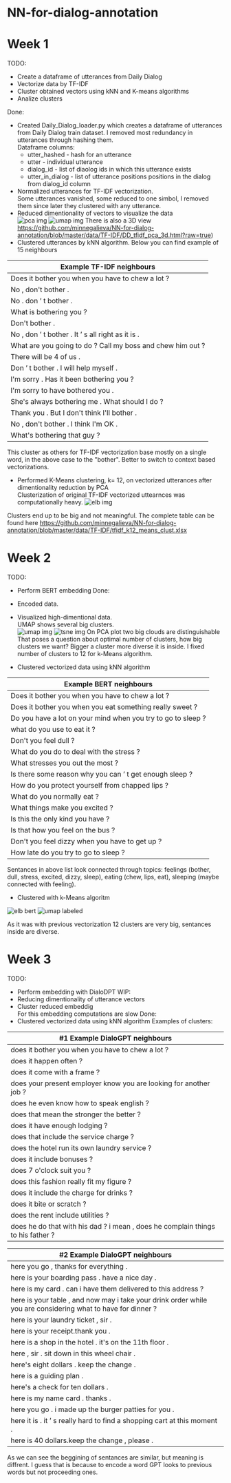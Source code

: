 # NN-for-dialog-annotation

# Week 1

TODO:
 - Create a dataframe of utterances from Daily Dialog
 - Vectorize data by TF-IDF
 - Cluster obtained vectors using kNN and K-means algorithms
 - Analize clusters
 
 Done:
 - Created Daily_Dialog_loader.py which creates a dataframe of utterances from Daily Dialog train dataset.
I removed most redundancy in utterances through hashing them.<br>
Dataframe columns:
    * utter_hashed - hash for an utterance
    * utter - individual utterance
    * dialog_id - list of diaolog ids in which this utterance exists
    * utter_in_dialog - list of utterance positions positions in the dialog from dialog_id column
- Normalized utterances for TF-IDF vectorization.<br>
Some utterances vanished, some reduced to one simbol, I removed them since later they clustered with any utterance. 
-  Reduced dimentionality of vectors to visualize the data <br>
![pca img](https://github.com/minnegalieva/NN-for-dialog-annotation/blob/master/data/TF-IDF/DD_tfidf_pca_2d.png?raw=true)
![umap img](https://github.com/minnegalieva/NN-for-dialog-annotation/blob/master/data/TF-IDF/DD_tfidf_umap.png?raw=true)
There is also a 3D view https://github.com/minnegalieva/NN-for-dialog-annotation/blob/master/data/TF-IDF/DD_tfidf_pca_3d.html?raw=true)
- Clustered utterances by kNN algorithm. Below you can find example of 15 neighbours <br>

|Example TF-IDF neighbours|
|---|
| Does it bother you when you have to chew a lot ? |
| No , don't bother . |
| No . don ’ t bother . |
| What is bothering you ? |
| Don't bother . |
| No , don ’ t bother . It ’ s all right as it is . |
| What are you going to do ? Call my boss and chew him out ? |
| There will be 4 of us . |
| Don ’ t bother . I will help myself . |
| I'm sorry . Has it been bothering you ? |
| I'm sorry to have bothered you . |
| She's always bothering me . What should I do ? |
| Thank you . But I don't think I'll bother . |
| No , don't bother . I think I'm OK . |
|What's bothering that guy ? |

This cluster as others for TF-IDF vectorization base mostly on a single word, in the above case to the "bother". Better to switch to context based vectorizations.
- Performed K-Means clustering, k= 12, on vectorized utterances after dimentionality reduction by PCA <br>
Clusterization of original TF-IDF vectorized uttearnces was computationally heavy.
![elb img](https://github.com/minnegalieva/NN-for-dialog-annotation/blob/master/data/TF-IDF/tfidf_pca_kmeans_elbow.png?raw=true)

Clusters end up to be big and not meaningful. The complete table can be found  here https://github.com/minnegalieva/NN-for-dialog-annotation/blob/master/data/TF-IDF/tfidf_k12_means_clust.xlsx


# Week 2
TODO:
- Perform BERT embedding
Done:
- Encoded data.
- Visualized high-dimentional data. <br>
UMAP shows several big clusters.<br>
![umap img](https://github.com/minnegalieva/NN-for-dialog-annotation/blob/master/data/BERT/bert_nr_umap.png?raw=true)
![tsne img](https://github.com/minnegalieva/NN-for-dialog-annotation/blob/master/data/BERT/bert_nr_tsne.png?raw=true)
On PCA plot two big clouds are distinguishable 
That poses a question about optimal number of clusters, how big clusters we want? Bigger a cluster more diverse it is inside. I fixed number of clusters to 12 for k-Means algorithm.

- Clustered vectorized data using kNN algorithm 

|Example BERT neighbours|
|---|
| Does it bother you when you have to chew a lot ? |
| Does it bother you when you eat something really sweet ? |
| Do you have a lot on your mind when you try to go to sleep ? |
| what do you use to eat it ? |
| Don't you feel dull ? |
| What do you do to deal with the stress ? |
|What stresses you out the most ? |
| Is there some reason why you can ’ t get enough sleep ? |
| How do you protect yourself from chapped lips ? |
| What do you normally eat ? |
| What things make you excited ? |
| Is this the only kind you have ? |
| Is that how you feel on the bus ? |
| Don't you feel dizzy when you have to get up ? |
| How late do you try to go to sleep ? |

Sentances in above list look connected through topics:  feelings (bother, dull, stress, excited, dizzy, sleep), eating (chew, lips, eat), sleeping (maybe connected with feeling).

- Clustered with k-Means algoritm

![elb bert](https://github.com/minnegalieva/NN-for-dialog-annotation/blob/master/data/BERT/bert_pca_kmeans_elbow.png?raw=true)
![umap labeled](https://github.com/minnegalieva/NN-for-dialog-annotation/blob/master/data/BERT/km_clust_on_umap.png)

As it was with previous vectorization 12 clusters are very big, sentances inside are diverse.

# Week 3
TODO:
- Perform embedding with DialoDPT
WIP:
- Reducing dimentionality of utterance vectors
- Cluster reduced embeddig <br>
For this embedding computations are slow
Done:
- Clustered vectorized data using kNN algorithm 
Examples of clusters:

|#1 Example DialoGPT neighbours|
|---|
| does it bother you when you have to chew a lot ? | 
| does it happen often ? |
| does it come with a frame ? |
| does your present employer know you are looking for another job ? |
| does he even know how to speak english ? |
| does that mean the stronger the better ? |
| does it have enough lodging ? |
| does that include the service charge ? |
| does the hotel run its own laundry service ? |
| does it include bonuses ? |
| does 7 o'clock suit you ? |
| does this fashion really fit my figure ? |
| does it include the charge for drinks ? |
| does it bite or scratch ? |
| does the rent include utilities ? |
| does he do that with his dad ? i mean , does he complain things to his father ? |

|#2 Example DialoGPT neighbours|
|---|
| here you go , thanks for everything . |
| here is your boarding pass . have a nice day . |
| here is my card . can i have them delivered to this address ? |
| here is your table , and now may i take your drink order while you are considering what to have for dinner ? |
| here is your laundry ticket , sir . |
| here is your receipt.thank you . |
| here is a shop in the hotel . it's on the 11th floor . |
| here , sir . sit down in this wheel chair . |
| here's eight dollars . keep the change . |
| here is a guiding plan . |
| here's a check for ten dollars . |
| here is my name card . thanks . |
| here you go . i made up the burger patties for you . |
| here it is . it ’ s really hard to find a shopping cart at this moment . |
| here is 40 dollars.keep the change , please . |

As we can see the beggining of sentances are similar, but meaning is diffrent. I guess that is because to encode a word GPT looks to previous words but not proceeding ones.
